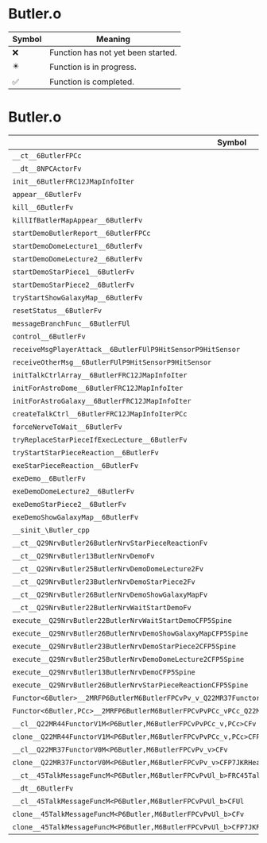 # Butler.o
| Symbol | Meaning 
| ------------- | ------------- 
| :x: | Function has not yet been started. 
| :eight_pointed_black_star: | Function is in progress. 
| :white_check_mark: | Function is completed. 


# Butler.o
| Symbol | Decompiled? |
| ------------- | ------------- |
| `__ct__6ButlerFPCc` | :x: |
| `__dt__8NPCActorFv` | :x: |
| `init__6ButlerFRC12JMapInfoIter` | :x: |
| `appear__6ButlerFv` | :x: |
| `kill__6ButlerFv` | :x: |
| `killIfBatlerMapAppear__6ButlerFv` | :x: |
| `startDemoButlerReport__6ButlerFPCc` | :x: |
| `startDemoDomeLecture1__6ButlerFv` | :x: |
| `startDemoDomeLecture2__6ButlerFv` | :x: |
| `startDemoStarPiece1__6ButlerFv` | :x: |
| `startDemoStarPiece2__6ButlerFv` | :x: |
| `tryStartShowGalaxyMap__6ButlerFv` | :x: |
| `resetStatus__6ButlerFv` | :x: |
| `messageBranchFunc__6ButlerFUl` | :x: |
| `control__6ButlerFv` | :x: |
| `receiveMsgPlayerAttack__6ButlerFUlP9HitSensorP9HitSensor` | :x: |
| `receiveOtherMsg__6ButlerFUlP9HitSensorP9HitSensor` | :x: |
| `initTalkCtrlArray__6ButlerFRC12JMapInfoIter` | :x: |
| `initForAstroDome__6ButlerFRC12JMapInfoIter` | :x: |
| `initForAstroGalaxy__6ButlerFRC12JMapInfoIter` | :x: |
| `createTalkCtrl__6ButlerFRC12JMapInfoIterPCc` | :x: |
| `forceNerveToWait__6ButlerFv` | :x: |
| `tryReplaceStarPieceIfExecLecture__6ButlerFv` | :x: |
| `tryStartStarPieceReaction__6ButlerFv` | :x: |
| `exeStarPieceReaction__6ButlerFv` | :x: |
| `exeDemo__6ButlerFv` | :x: |
| `exeDemoDomeLecture2__6ButlerFv` | :x: |
| `exeDemoStarPiece2__6ButlerFv` | :x: |
| `exeDemoShowGalaxyMap__6ButlerFv` | :x: |
| `__sinit_\Butler_cpp` | :x: |
| `__ct__Q29NrvButler26ButlerNrvStarPieceReactionFv` | :x: |
| `__ct__Q29NrvButler13ButlerNrvDemoFv` | :x: |
| `__ct__Q29NrvButler25ButlerNrvDemoDomeLecture2Fv` | :x: |
| `__ct__Q29NrvButler23ButlerNrvDemoStarPiece2Fv` | :x: |
| `__ct__Q29NrvButler26ButlerNrvDemoShowGalaxyMapFv` | :x: |
| `__ct__Q29NrvButler22ButlerNrvWaitStartDemoFv` | :x: |
| `execute__Q29NrvButler22ButlerNrvWaitStartDemoCFP5Spine` | :x: |
| `execute__Q29NrvButler26ButlerNrvDemoShowGalaxyMapCFP5Spine` | :x: |
| `execute__Q29NrvButler23ButlerNrvDemoStarPiece2CFP5Spine` | :x: |
| `execute__Q29NrvButler25ButlerNrvDemoDomeLecture2CFP5Spine` | :x: |
| `execute__Q29NrvButler13ButlerNrvDemoCFP5Spine` | :x: |
| `execute__Q29NrvButler26ButlerNrvStarPieceReactionCFP5Spine` | :x: |
| `Functor<6Butler>__2MRFP6ButlerM6ButlerFPCvPv_v_Q22MR37FunctorV0M<P6Butler,M6ButlerFPCvPv_v>` | :x: |
| `Functor<6Butler,PCc>__2MRFP6ButlerM6ButlerFPCvPvPCc_vPCc_Q22MR44FunctorV1M<P6Butler,M6ButlerFPCvPvPCc_v,PCc>` | :x: |
| `__cl__Q22MR44FunctorV1M<P6Butler,M6ButlerFPCvPvPCc_v,PCc>CFv` | :x: |
| `clone__Q22MR44FunctorV1M<P6Butler,M6ButlerFPCvPvPCc_v,PCc>CFP7JKRHeap` | :x: |
| `__cl__Q22MR37FunctorV0M<P6Butler,M6ButlerFPCvPv_v>CFv` | :x: |
| `clone__Q22MR37FunctorV0M<P6Butler,M6ButlerFPCvPv_v>CFP7JKRHeap` | :x: |
| `__ct__45TalkMessageFuncM<P6Butler,M6ButlerFPCvPvUl_b>FRC45TalkMessageFuncM<P6Butler,M6ButlerFPCvPvUl_b>` | :x: |
| `__dt__6ButlerFv` | :x: |
| `__cl__45TalkMessageFuncM<P6Butler,M6ButlerFPCvPvUl_b>CFUl` | :x: |
| `clone__45TalkMessageFuncM<P6Butler,M6ButlerFPCvPvUl_b>CFv` | :x: |
| `clone__45TalkMessageFuncM<P6Butler,M6ButlerFPCvPvUl_b>CFP7JKRHeap` | :x: |
